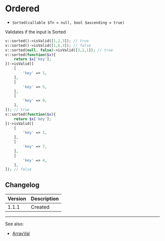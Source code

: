 # Ordered

- `Sorted(callable $fn = null, bool $ascending = true)`

Validates if the input is Sorted

```php
v::sorted()->isValid([1,2,3]); // true
v::sorted()->isValid([1,6,3]); // false
v::sorted(null, false)->isValid([3,2,1]); // true
v::sorted(function($x){
    return $x['key'];
})->isValid([
    [
        'key' => 1,
    ],
    [
        'key' => 5,
    ],
    [
        'key' => 9,
    ],
]); // true
v::sorted(function($x){
    return $x['key'];
})->isValid([
    [
        'key' => 1,
    ],
    [
        'key' => 7,
    ],
    [
        'key' => 4,
    ],
]); // false
```

## Changelog

Version | Description
--------|-------------
  1.1.1 | Created

***
See also:

- [ArrayVal](ArrayVal.md)
